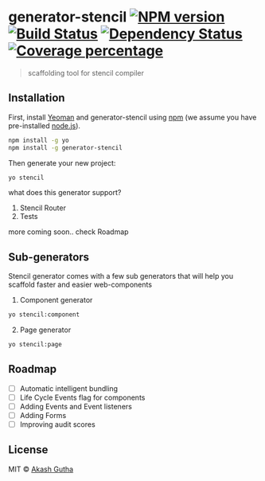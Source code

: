 # generator-stencil [![NPM version][npm-image]][npm-url] [![Build Status][travis-image]][travis-url] [![Dependency Status][daviddm-image]][daviddm-url] [![Coverage percentage][coveralls-image]][coveralls-url]
> scaffolding tool for stencil compiler

## Installation

First, install [Yeoman](http://yeoman.io) and generator-stencil using [npm](https://www.npmjs.com/) (we assume you have pre-installed [node.js](https://nodejs.org/)).

```bash
npm install -g yo
npm install -g generator-stencil
```

Then generate your new project:

```bash
yo stencil
```

what does this generator support?

1. Stencil Router
2. Tests

more coming soon.. check Roadmap

## Sub-generators

Stencil generator comes with a few sub generators that will help you scaffold faster and easier web-components

1. Component generator 
```bash
yo stencil:component
```

2. Page generator
```bash
yo stencil:page
```

## Roadmap

- [ ] Automatic intelligent bundling
- [ ] Life Cycle Events flag for components
- [ ] Adding Events and Event listeners
- [ ] Adding Forms
- [ ] Improving audit scores

## License

MIT © [Akash Gutha](twitter.com/AkashGutha)


[npm-image]: https://badge.fury.io/js/generator-stencil.svg
[npm-url]: https://npmjs.org/package/generator-stencil
[travis-image]: https://travis-ci.org/AkashGutha/generator-stencil.svg?branch=master
[travis-url]: https://travis-ci.org/AkashGutha/generator-stencil
[daviddm-image]: https://david-dm.org/AkashGutha/generator-stencil.svg?theme=shields.io
[daviddm-url]: https://david-dm.org/AkashGutha/generator-stencil
[coveralls-image]: https://coveralls.io/repos/AkashGutha/generator-stencil/badge.svg
[coveralls-url]: https://coveralls.io/r/AkashGutha/generator-stencil
